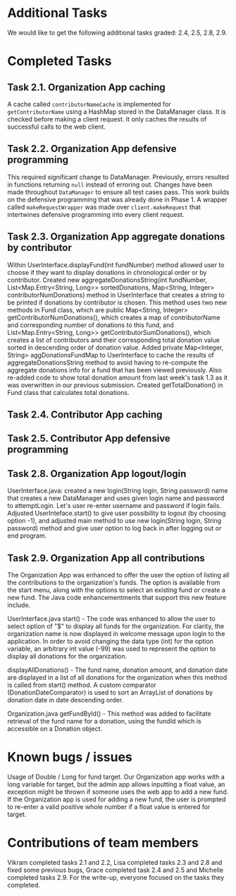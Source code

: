 # Additional Tasks
We would like to get the following additional tasks graded: 2.4, 2.5, 2.8, 2.9.

# Completed Tasks

## Task 2.1. Organization App caching
A cache called `contributorNameCache` is implemented for `getContributorName` using a HashMap stored in the DataManager class. It is checked before making a client request. It only caches the results of successful calls to the web client.

## Task 2.2. Organization App defensive programming
This required significant change to DataManager. Previously, errors resulted in functions returning `null` instead of erroring out. Changes have been made throughout `DataManager` to ensure all test cases pass. This work builds on the defensive programming that was already done in Phase 1. A wrapper called `makeRequestWrapper` was made over `client.makeRequest` that intertwines defensive programming into every client request. 

## Task 2.3. Organization App aggregate donations by contributor
Within UserInterface.displayFund(int fundNumber) method allowed user to choose if they want to display donations in chronological order or by contributor. 
Created new aggregateDonationsString(int fundNumber, List<Map.Entry<String, Long>> sortedDonations, Map<String, Integer> contributorNumDonations) method in UserInterface that creates a string to be printed if donations by contributor is chosen. This method uses two new methods in Fund class, which are public Map<String, Integer> getContributorNumDonations(), which creates a map of contributorName and corresponding number of donations to this fund, and List<Map.Entry<String, Long>> getContributorSumDonations(), which creates a list of contributors and their corresponding total donation value sorted in descending order of donation value. Added private Map<Integer, String> aggDonationsFundMap to UserInterface to cache the results of aggregateDonationsString method to avoid having to re-compute the aggregate donations info for a fund that has been viewed previously.
Also re-added code to show total donation amount from last week's task 1.3 as it was overwritten in our previous submission. Created getTotalDonation() in Fund class that calculates total donations. 

## Task 2.4. Contributor App caching


## Task 2.5. Contributor App defensive programming


## Task 2.8. Organization App logout/login
UserInterface.java: 
created a new login(String login, String password) name that creates a new DataManager and uses given login name and password to attemptLogin. Let's user re-enter username and password if login fails. Adjusted UserInteface.start() to give user possibility to logout (by choosing option -1), and adjusted main method to use new login(String login, String password) method and give user option to log back in after logging out or end program.

## Task 2.9. Organization App all contributions

The Organization App was enhanced to offer the user the option of listing all the contributions to the organization's funds. The option is available from the start menu, along with the options to select an existing fund or create a new fund. The Java code enhancementments that support this new feature include.

UserInterface.java
  start() - The code was enhanced to allow the user to select option of "$" to display all funds for the organization. For clarity, the organization name is now displayed in welcome message upon login to the application.
  In order to avoid changing the data type (int) for the option variable, an arbitrary int value (-99) was used to represent the option to display all donations for the organization.  

  displayAllDonations() - The fund name, donation amount, and donation date are displayed in a list of all donations for the organization when this method is called from start() method. A custom comparator (DonationDateComparator) is used to sort an ArrayList of donations by donation date in date descending order.

Organization.java
  getFundById() - This method was added to facilitate retrieval of the fund name for a donation, using the fundId which is accessible on a Donation object.

# Known bugs / issues
Usage of Double / Long for fund target. Our Organization app works with a long variable for target, but the admin app allows inputting a float value, an exception might be thrown if someone uses the web app to add a new fund. If the Organization app is used for adding a new fund, the user is prompted to re-enter a valid positive whole number if a float value is entered for target.

# Contributions of team members
Vikram completed tasks 2.1 and 2.2, Lisa completed tasks 2.3 and 2.8 and fixed some previous bugs, Grace completed task 2.4 and 2.5 and Michelle completed tasks 2.9.
For the write-up, everyone focused on the tasks they completed.

